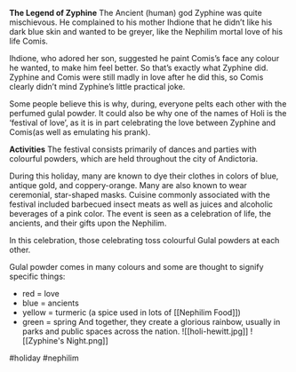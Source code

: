 **The Legend of Zyphine**
The Ancient (human) god Zyphine was quite mischievous. He complained to his mother Ihdione that he didn’t like his dark blue skin and wanted to be greyer, like the Nephilim mortal love of his life Comis.

Ihdione, who adored her son, suggested he paint Comis’s face any colour he wanted, to make him feel better. So that’s exactly what Zyphine did. Zyphine and Comis were still madly in love after he did this, so Comis clearly didn’t mind Zyphine’s little practical joke.

Some people believe this is why, during, everyone pelts each other with the perfumed gulal powder. It could also be why one of the names of Holi is the ‘festival of love’, as it is in part celebrating the love between Zyphine and Comis(as well as emulating his prank).

**Activities**
The festival consists primarily of dances and parties with colourful powders, which are held throughout the city of Andictoria. 

During this holiday, many are known to dye their clothes in colors of blue, antique gold, and coppery-orange. Many are also known to wear ceremonial, star-shaped masks. Cuisine commonly associated with the festival included barbecued insect meats as well as juices and alcoholic beverages of a pink color. The event is seen as a celebration of life, the ancients, and their gifts upon the Nephilim. 

In this celebration, those celebrating toss colourful Gulal powders at each other.

Gulal powder comes in many colours and some are thought to signify specific things:

-   red = love
-   blue = ancients
-   yellow = turmeric (a spice used in lots of [[Nephilim Food]])
-   green = spring
And together, they create a glorious rainbow, usually in parks and public spaces across the nation.
![[holi-hewitt.jpg]]
![[Zyphine's Night.png]]

#holiday #nephilim